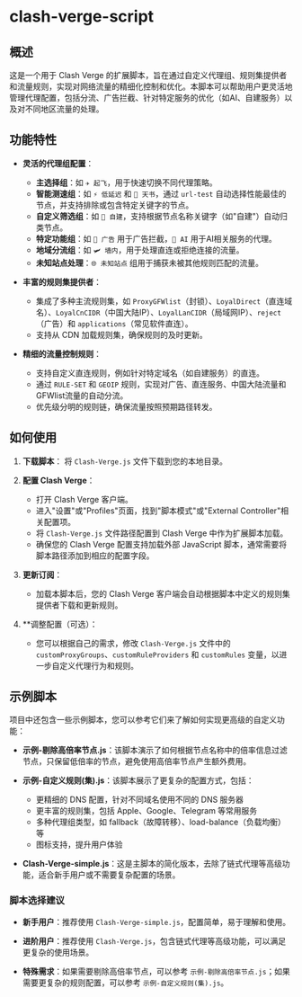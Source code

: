 # clash-verge-script

## 概述

这是一个用于 Clash Verge 的扩展脚本，旨在通过自定义代理组、规则集提供者和流量规则，实现对网络流量的精细化控制和优化。本脚本可以帮助用户更灵活地管理代理配置，包括分流、广告拦截、针对特定服务的优化（如AI、自建服务）以及对不同地区流量的处理。

## 功能特性

- **灵活的代理组配置**：
  - **主选择组**：如 `✈️ ‍起飞`，用于快速切换不同代理策略。
  - **智能测速组**：如 `⚡ ‍低延迟` 和 `📜 天书`，通过 `url-test` 自动选择性能最佳的节点，并支持排除或包含特定关键字的节点。
  - **自定义筛选组**：如 `🔧 ‍自建`，支持根据节点名称关键字（如"自建"）自动归类节点。
  - **特定功能组**：如 `💩 ‍广告` 用于广告拦截，`🤖 ‍AI` 用于AI相关服务的代理。
  - **地域分流组**：如 `🛩️ ‍墙内`，用于处理直连或拒绝连接的流量。
  - **未知站点处理**：`🌐 ‍未知站点` 组用于捕获未被其他规则匹配的流量。

- **丰富的规则集提供者**：
  - 集成了多种主流规则集，如 `ProxyGFWlist`（封锁）、`LoyalDirect`（直连域名）、`LoyalCnCIDR`（中国大陆IP）、`LoyalLanCIDR`（局域网IP）、`reject`（广告）和 `applications`（常见软件直连）。
  - 支持从 CDN 加载规则集，确保规则的及时更新。

- **精细的流量控制规则**：
  - 支持自定义直连规则，例如针对特定域名（如自建服务）的直连。
  - 通过 `RULE-SET` 和 `GEOIP` 规则，实现对广告、直连服务、中国大陆流量和GFWlist流量的自动分流。
  - 优先级分明的规则链，确保流量按照预期路径转发。

## 如何使用

1.  **下载脚本**：
    将 `Clash-Verge.js` 文件下载到您的本地目录。

2.  **配置 Clash Verge**：
    - 打开 Clash Verge 客户端。
    - 进入"设置"或"Profiles"页面，找到"脚本模式"或"External Controller"相关配置项。
    - 将 `Clash-Verge.js` 文件路径配置到 Clash Verge 中作为扩展脚本加载。
    - 确保您的 Clash Verge 配置支持加载外部 JavaScript 脚本，通常需要将脚本路径添加到相应的配置字段。

3.  **更新订阅**：
    - 加载本脚本后，您的 Clash Verge 客户端会自动根据脚本中定义的规则集提供者下载和更新规则。

4.  **调整配置（可选）：
    - 您可以根据自己的需求，修改 `Clash-Verge.js` 文件中的 `customProxyGroups`、`customRuleProviders` 和 `customRules` 变量，以进一步自定义代理行为和规则。

## 示例脚本

项目中还包含一些示例脚本，您可以参考它们来了解如何实现更高级的自定义功能：

- **示例-剔除高倍率节点.js**：该脚本演示了如何根据节点名称中的倍率信息过滤节点，只保留低倍率的节点，避免使用高倍率节点产生额外费用。

- **示例-自定义规则(集).js**：该脚本展示了更复杂的配置方式，包括：
  - 更精细的 DNS 配置，针对不同域名使用不同的 DNS 服务器
  - 更丰富的规则集，包括 Apple、Google、Telegram 等常用服务
  - 多种代理组类型，如 fallback（故障转移）、load-balance（负载均衡）等
  - 图标支持，提升用户体验

- **Clash-Verge-simple.js**：这是主脚本的简化版本，去除了链式代理等高级功能，适合新手用户或不需要复杂配置的场景。

### 脚本选择建议

- **新手用户**：推荐使用 `Clash-Verge-simple.js`，配置简单，易于理解和使用。

- **进阶用户**：推荐使用 `Clash-Verge.js`，包含链式代理等高级功能，可以满足更复杂的使用场景。

- **特殊需求**：如果需要剔除高倍率节点，可以参考 `示例-剔除高倍率节点.js`；如果需要更复杂的规则配置，可以参考 `示例-自定义规则(集).js`。